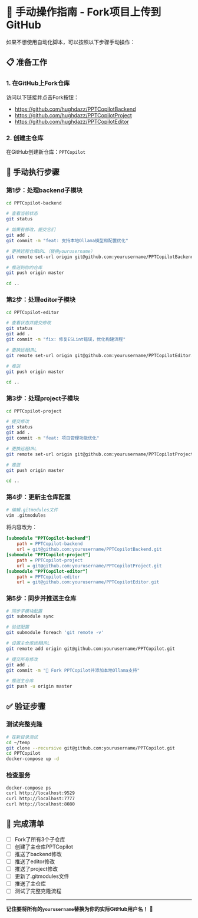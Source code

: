 # 🔧 手动操作指南 - Fork项目上传到GitHub

如果不想使用自动化脚本，可以按照以下步骤手动操作：

## 📋 准备工作

### 1. 在GitHub上Fork仓库
访问以下链接并点击Fork按钮：
- https://github.com/hughdazz/PPTCopilotBackend
- https://github.com/hughdazz/PPTCopilotProject  
- https://github.com/hughdazz/PPTCopilotEditor

### 2. 创建主仓库
在GitHub创建新仓库：`PPTCopilot`

## 🔄 手动执行步骤

### 第1步：处理backend子模块
```bash
cd PPTCopilot-backend

# 查看当前状态
git status

# 如果有修改，提交它们
git add .
git commit -m "feat: 支持本地Ollama模型和配置优化"

# 更换远程仓库URL（替换yourusername）
git remote set-url origin git@github.com:yourusername/PPTCopilotBackend.git

# 推送到你的仓库
git push origin master

cd ..
```

### 第2步：处理editor子模块
```bash
cd PPTCopilot-editor

# 查看状态并提交修改
git status
git add .
git commit -m "fix: 修复ESLint错误，优化构建流程"

# 更换远程URL
git remote set-url origin git@github.com:yourusername/PPTCopilotEditor.git

# 推送
git push origin master

cd ..
```

### 第3步：处理project子模块
```bash
cd PPTCopilot-project

# 提交修改
git status
git add .
git commit -m "feat: 项目管理功能优化"

# 更换远程URL
git remote set-url origin git@github.com:yourusername/PPTCopilotProject.git

# 推送
git push origin master

cd ..
```

### 第4步：更新主仓库配置
```bash
# 编辑.gitmodules文件
vim .gitmodules
```

将内容改为：
```ini
[submodule "PPTCopilot-backend"]
	path = PPTCopilot-backend
	url = git@github.com:yourusername/PPTCopilotBackend.git
[submodule "PPTCopilot-project"]
	path = PPTCopilot-project
	url = git@github.com:yourusername/PPTCopilotProject.git
[submodule "PPTCopilot-editor"]
	path = PPTCopilot-editor
	url = git@github.com:yourusername/PPTCopilotEditor.git
```

### 第5步：同步并推送主仓库
```bash
# 同步子模块配置
git submodule sync

# 验证配置
git submodule foreach 'git remote -v'

# 设置主仓库远程URL
git remote add origin git@github.com:yourusername/PPTCopilot.git

# 提交所有修改
git add .
git commit -m "🎉 Fork PPTCopilot并添加本地Ollama支持"

# 推送主仓库
git push -u origin master
```

## ✅ 验证步骤

### 测试完整克隆
```bash
# 在新目录测试
cd ~/temp
git clone --recursive git@github.com:yourusername/PPTCopilot.git
cd PPTCopilot
docker-compose up -d
```

### 检查服务
```bash
docker-compose ps
curl http://localhost:9529
curl http://localhost:7777  
curl http://localhost:8080
```

## 🎯 完成清单

- [ ] Fork了所有3个子仓库
- [ ] 创建了主仓库PPTCopilot
- [ ] 推送了backend修改
- [ ] 推送了editor修改
- [ ] 推送了project修改  
- [ ] 更新了.gitmodules文件
- [ ] 推送了主仓库
- [ ] 测试了完整克隆流程

---

**记住要将所有的`yourusername`替换为你的实际GitHub用户名！** 🔄
